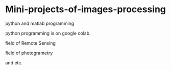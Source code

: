 # Mini-projects-of-images-processing

python and matlab programming

python programming is on google colab.

field of Remote Sensing

field of photogrametry

and etc.
